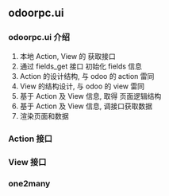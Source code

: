 ## odoorpc.ui

### odoorpc.ui 介绍

1. 本地 Action, View 的 获取接口
2. 通过 fields_get 接口 初始化 fields 信息
3. Action 的设计结构, 与 odoo 的 action 雷同
4. View 的结构设计, 与 odoo 的 view 雷同
5. 基于 Action 及 View 信息, 取得 页面逻辑结构
6. 基于 Action 及 View 信息, 调接口获取数据
7. 渲染页面和数据

### Action 接口

### View 接口

### one2many

